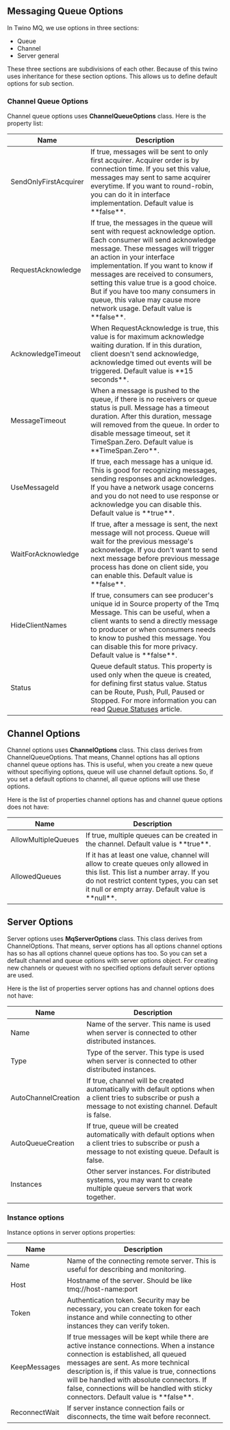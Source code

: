 ## Messaging Queue Options

In Twino MQ, we use options in three sections:
* Queue
* Channel
* Server general

These three sections are subdivisions of each other.
Because of this twino uses inheritance for these section options.
This allows us to define default options for sub section.

### Channel Queue Options

Channel queue options uses **ChannelQueueOptions** class. Here is the property list:

<table>
  <thead>
    <tr>
      <th>Name</th>
      <th>Description</th>
    </tr>
  </thead>
  <tbody>
    <tr>
      <td>SendOnlyFirstAcquirer</td>
      <td>
        If true, messages will be sent to only first acquirer. Acquirer order is by connection time.
        If you set this value, messages may sent to same acquirer everytime.
        If you want to round-robin, you can do it in interface implementation.
        Default value is **false**.
      </td>
    </tr>
    <tr>
      <td>RequestAcknowledge</td>
      <td>
        If true, the messages in the queue will sent with request acknowledge option.
        Each consumer will send acknowledge message. These messages will trigger an action in your interface implementation.
        If you want to know if messages are received to consumers, setting this value true is a good choice.
        But if you have too many consumers in queue, this value may cause more network usage.
        Default value is **false**.
      </td>
    </tr>
    <tr>
      <td>AcknowledgeTimeout</td>
      <td>
        When RequestAcknowledge is true, this value is for maximum acknowledge waiting duration.
        If in this duration, client doesn't send acknowledge, acknowledge timed out events will be triggered.
        Default value is **15 seconds**.
      </td>
    </tr>
    <tr>
      <td>MessageTimeout</td>
      <td>
        When a message is pushed to the queue, if there is no receivers or queue status is pull.
        Message has a timeout duration. After this duration, message will removed from the queue.
        In order to disable message timeout, set it TimeSpan.Zero. Default value is **TimeSpan.Zero**.
      </td>
    </tr>
    <tr>
      <td>UseMessageId</td>
      <td>
        If true, each message has a unique id. This is good for recognizing messages, sending responses and acknowledges.
        If you have a network usage concerns and you do not need to use response or acknowledge you can disable this.
        Default value is **true**.
      </td>
    </tr>
    <tr>
      <td>WaitForAcknowledge</td>
      <td>
        If true, after a message is sent, the next message will not process.
        Queue will wait for the previous message's acknowledge.
        If you don't want to send next message before previous message process has done on client side,
        you can enable this. Default value is **false**.
      </td>
    </tr>
    <tr>
      <td>HideClientNames</td>
      <td>
        If true, consumers can see producer's unique id in Source property of the Tmq Message.
        This can be useful, when a client wants to send a directly message to producer or when consumers needs to know
        to pushed this message. You can disable this for more privacy. Default value is **false**.
      </td>
    </tr>
    <tr>
      <td>Status</td>
      <td>
        Queue default status. This property is used only when the queue is created, for defining first status value.
        Status can be Route, Push, Pull, Paused or Stopped.
        For more information you can read <a href="https://github.com/mhelvacikoylu/twino/blob/v2/docs/mq/Queue%20Statuses.MD">Queue Statuses</a> article.
      </td>
    </tr>
  </tbody>
</table>


## Channel Options

Channel options uses **ChannelOptions** class. This class derives from ChannelQueueOptions.
That means, Channel options has all options channel queue options has.
This is useful, when you create a new queue without specifiying options, queue will use channel default options. So, if you set a default options to channel, all queue options will use these options.

Here is the list of properties channel options has and channel queue options does not have:

<table>
  <thead>
    <tr>
      <th>Name</th>
      <th>Description</th>
    </tr>
  </thead>
  <tbody>
    <tr>
      <td>AllowMultipleQueues</td>
      <td>
        If true, multiple queues can be created in the channel. Default value is **true**.
      </td>
    </tr>
    <tr>
      <td>AllowedQueues</td>
      <td>
        If it has at least one value, channel will allow to create queues only allowed in this list.
        This list a number array. If you do not restrict content types, you can set it null or empty array.
        Default value is **null**.
      </td>
    </tr>
  </tbody>
</table>

## Server Options

Server options uses **MqServerOptions** class. This class derives from ChannelOptions.
That means, server options has all options channel options has so has all options channel queue options has too.
So you can set a default channel and queue options with server options object.
For creating new channels or queuest with no specified options default server options are used.

Here is the list of properties server options has and channel options does not have:

<table>
  <thead>
    <tr>
      <th>Name</th>
      <th>Description</th>
    </tr>
  </thead>
  <tbody>
    <tr>
      <td>Name</td>
      <td>
        Name of the server. This name is used when server is connected to other distributed instances.
      </td>
    </tr>
    <tr>
      <td>Type</td>
      <td>
        Type of the server. This type is used when server is connected to other distributed instances.
      </td>
    </tr>
    <tr>
      <td>AutoChannelCreation</td>
      <td>
        If true, channel will be created automatically with default options
        when a client tries to subscribe or push a message to not existing channel.
        Default is false.
      </td>
    </tr>
    <tr>
      <td>AutoQueueCreation</td>
      <td>
        If true, queue will be created automatically with default options
        when a client tries to subscribe or push a message to not existing queue.
        Default is false.
      </td>
    </tr>
    <tr>
      <td>Instances</td>
      <td>
        Other server instances. For distributed systems, you may want to create multiple queue servers that work together.
      </td>
    </tr>
  </tbody>
</table>

### Instance options

Instance options in server options properties:

<table>
  <thead>
    <tr>
      <th>Name</th>
      <th>Description</th>
    </tr>
  </thead>
  <tbody>
    <tr>
      <td>Name</td>
      <td>
        Name of the connecting remote server. This is useful for describing and monitoring.
      </td>
    </tr>
    <tr>
      <td>Host</td>
      <td>
        Hostname of the server. Should be like tmq://host-name:port
      </td>
    </tr>
    <tr>
      <td>Token</td>
      <td>
        Authentication token. Security may be necessary, you can create token for each instance and while connecting to other instances they can verify token.
      </td>
    </tr>
    <tr>
      <td>KeepMessages</td>
      <td>
        If true messages will be kept while there are active instance connections.
        When a instance connection is established, all queued messages are sent.
        As more technical description is, if this value is true, connections will be handled with absolute connectors.
        If false, connections will be handled with sticky connectors.
        Default value is **false**.
      </td>
    </tr>
    <tr>
      <td>ReconnectWait</td>
      <td>
        If server instance connection fails or disconnects, the time wait before reconnect.
      </td>
    </tr>
  </tbody>
</table>
